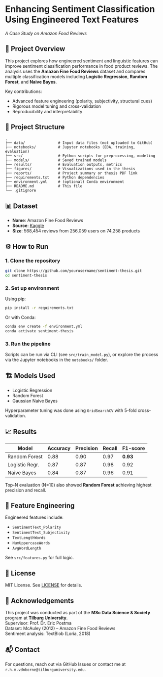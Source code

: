 # Enhancing Sentiment Classification Using Engineered Text Features
*A Case Study on Amazon Food Reviews*

## 🧠 Project Overview

This project explores how engineered sentiment and linguistic features can improve sentiment classification performance in food product reviews. The analysis uses the **Amazon Fine Food Reviews** dataset and compares multiple classification models including **Logistic Regression**, **Random Forest**, and **Naive Bayes**.

Key contributions:
- Advanced feature engineering (polarity, subjectivity, structural cues)
- Rigorous model tuning and cross-validation
- Reproducibility and interpretability

## 📂 Project Structure

```
.
├── data/               # Input data files (not uploaded to GitHub)
├── notebooks/          # Jupyter notebooks (EDA, training, evaluation)
├── src/                # Python scripts for preprocessing, modeling
├── models/             # Saved trained models
├── results/            # Evaluation outputs, metrics
├── figures/            # Visualizations used in the thesis
├── reports/            # Project summary or thesis PDF link
├── requirements.txt    # Python dependencies
├── environment.yml     # (optional) Conda environment
├── README.md           # This file
└── .gitignore
```

## 📊 Dataset

- **Name**: Amazon Fine Food Reviews  
- **Source**: [Kaggle](https://www.kaggle.com/datasets/snap/amazon-fine-food-reviews)  
- **Size**: 568,454 reviews from 256,059 users on 74,258 products  

## ⚙️ How to Run

### 1. Clone the repository
```bash
git clone https://github.com/yourusername/sentiment-thesis.git
cd sentiment-thesis
```

### 2. Set up environment
Using pip:
```bash
pip install -r requirements.txt
```

Or with Conda:
```bash
conda env create -f environment.yml
conda activate sentiment-thesis
```

### 3. Run the pipeline
Scripts can be run via CLI (see `src/train_model.py`), or explore the process via the Jupyter notebooks in the `notebooks/` folder.

## 🏗️ Models Used

- Logistic Regression
- Random Forest
- Gaussian Naive Bayes

Hyperparameter tuning was done using `GridSearchCV` with 5-fold cross-validation.

## 📈 Results

| Model            | Accuracy | Precision | Recall | F1-score |
|------------------|----------|-----------|--------|----------|
| Random Forest    | 0.88     | 0.90      | 0.97   | **0.93** |
| Logistic Regr.   | 0.87     | 0.87      | 0.98   | 0.92     |
| Naive Bayes      | 0.84     | 0.87      | 0.96   | 0.91     |

Top-N evaluation (N=10) also showed **Random Forest** achieving highest precision and recall.

## 🧪 Feature Engineering

Engineered features include:
- `SentimentText_Polarity`
- `SentimentText_Subjectivity`
- `TextLengthWords`
- `NumUppercaseWords`
- `AvgWordLength`

See `src/features.py` for full logic.

## 📜 License

MIT License. See [LICENSE](LICENSE) for details.

## 🤝 Acknowledgements

This project was conducted as part of the **MSc Data Science & Society** program at **Tilburg University**.  
Supervisor: Prof. Dr. Eric Postma  
Dataset: McAuley (2012) – Amazon Fine Food Reviews  
Sentiment analysis: TextBlob (Loria, 2018)

## 📬 Contact

For questions, reach out via GitHub Issues or contact me at `r.h.m.vdnborne@tilburguniversity.edu`.


